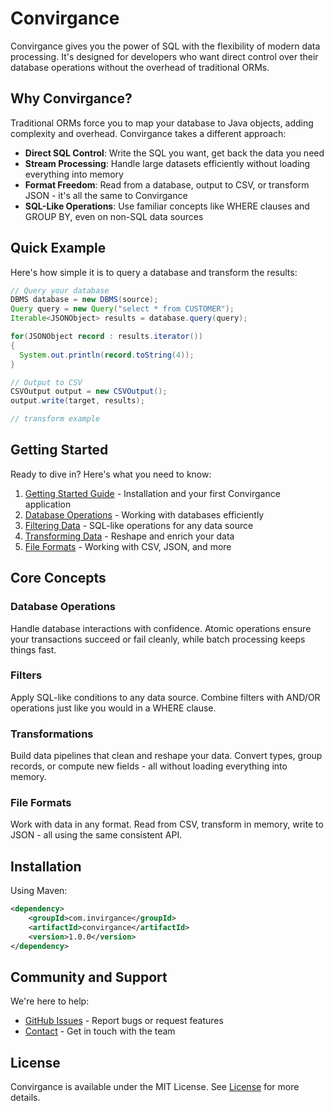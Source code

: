 # Convirgance

Convirgance gives you the power of SQL with the flexibility of modern data processing. It's designed for developers who want direct control over their database operations without the overhead of traditional ORMs.

## Why Convirgance?

Traditional ORMs force you to map your database to Java objects, adding complexity and overhead. Convirgance takes a different approach:

- **Direct SQL Control**: Write the SQL you want, get back the data you need
- **Stream Processing**: Handle large datasets efficiently without loading everything into memory
- **Format Freedom**: Read from a database, output to CSV, or transform JSON - it's all the same to Convirgance
- **SQL-Like Operations**: Use familiar concepts like WHERE clauses and GROUP BY, even on non-SQL data sources

## Quick Example

Here's how simple it is to query a database and transform the results:

```java
// Query your database
DBMS database = new DBMS(source);
Query query = new Query("select * from CUSTOMER");
Iterable<JSONObject> results = database.query(query);

for(JSONObject record : results.iterator())
{
  System.out.println(record.toString(4));
}

// Output to CSV
CSVOutput output = new CSVOutput();
output.write(target, results);
```

<!-- TODO transform example -->

```java
// transform example
```

## Getting Started

Ready to dive in? Here's what you need to know:

1. [Getting Started Guide](getting-started.md) - Installation and your first Convirgance application
2. [Database Operations](database-operations.md) - Working with databases efficiently
3. [Filtering Data](filtering-data.md) - SQL-like operations for any data source
4. [Transforming Data](transforming-data.md) - Reshape and enrich your data
5. [File Formats](file-formats.md) - Working with CSV, JSON, and more

## Core Concepts

### Database Operations

Handle database interactions with confidence. Atomic operations ensure your transactions succeed or fail cleanly, while batch processing keeps things fast.

### Filters

Apply SQL-like conditions to any data source. Combine filters with AND/OR operations just like you would in a WHERE clause.

### Transformations

Build data pipelines that clean and reshape your data. Convert types, group records, or compute new fields - all without loading everything into memory.

### File Formats

Work with data in any format. Read from CSV, transform in memory, write to JSON - all using the same consistent API.

## Installation

Using Maven:

```xml
<dependency>
    <groupId>com.invirgance</groupId>
    <artifactId>convirgance</artifactId>
    <version>1.0.0</version>
</dependency>
```

## Community and Support

We're here to help:

- [GitHub Issues](https://github.com/InvirganceOpenSource/convirgance/issues) - Report bugs or request features
- [Contact](contact.md) - Get in touch with the team

## License

Convirgance is available under the MIT License. See [License](https://raw.githubusercontent.com/InvirganceOpenSource/convirgance/refs/heads/main/LICENSE.md) for more details.
